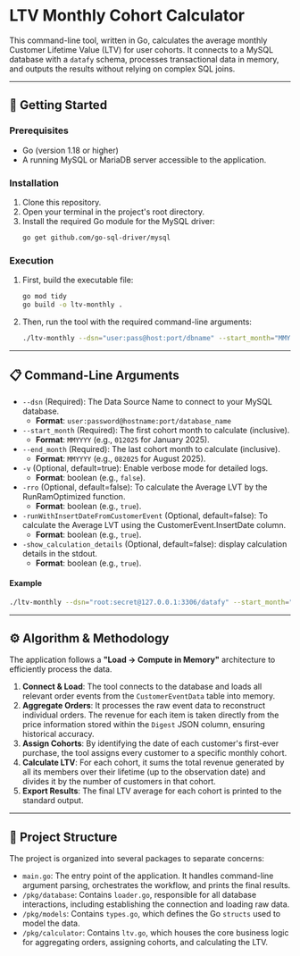 # LTV Monthly Cohort Calculator

This command-line tool, written in Go, calculates the average monthly Customer Lifetime Value (LTV) for user cohorts. It connects to a MySQL database with a `datafy` schema, processes transactional data in memory, and outputs the results without relying on complex SQL joins.

---

## 🚀 Getting Started

### Prerequisites

- Go (version 1.18 or higher)
- A running MySQL or MariaDB server accessible to the application.

### Installation

1.  Clone this repository.
2.  Open your terminal in the project's root directory.
3.  Install the required Go module for the MySQL driver:
    ```sh
    go get github.com/go-sql-driver/mysql
    ```

### Execution

1.  First, build the executable file:
    ```sh
    go mod tidy
    go build -o ltv-monthly .
    ```
2.  Then, run the tool with the required command-line arguments:
    ```sh
    ./ltv-monthly --dsn="user:pass@host:port/dbname" --start_month="MMYYYY" --end_month="MMYYYY"
    ```

---

## 📋 Command-Line Arguments

- `--dsn` (Required): The Data Source Name to connect to your MySQL database.
  - **Format**: `user:password@hostname:port/database_name`
- `--start_month` (Required): The first cohort month to calculate (inclusive).
  - **Format**: `MMYYYY` (e.g., `012025` for January 2025).
- `--end_month` (Required): The last cohort month to calculate (inclusive).
  - **Format**: `MMYYYY` (e.g., `082025` for August 2025).
- `-v` (Optional, default=true): Enable verbose mode for detailed logs.
  - **Format**: boolean (e.g., `false`).
- `-rro` (Optional, default=false): To calculate the Average LVT by the RunRamOptimized function.
  - **Format**: boolean (e.g., `true`).
- `-runWithInsertDateFromCustomerEvent` (Optional, default=false): To calculate the Average LVT using the CustomerEvent.InsertDate column.
  - **Format**: boolean (e.g., `true`).
- `-show_calculation_details` (Optional, default=false): display calculation details in the stdout.
  - **Format**: boolean (e.g., `true`).

#### Example

```sh
./ltv-monthly --dsn="root:secret@127.0.0.1:3306/datafy" --start_month="012025" --end_month="082025"
```

---

## ⚙️ Algorithm & Methodology

The application follows a **"Load -\> Compute in Memory"** architecture to efficiently process the data.

1.  **Connect & Load**: The tool connects to the database and loads all relevant order events from the `CustomerEventData` table into memory.
2.  **Aggregate Orders**: It processes the raw event data to reconstruct individual orders. The revenue for each item is taken directly from the price information stored within the `Digest` JSON column, ensuring historical accuracy.
3.  **Assign Cohorts**: By identifying the date of each customer's first-ever purchase, the tool assigns every customer to a specific monthly cohort.
4.  **Calculate LTV**: For each cohort, it sums the total revenue generated by all its members over their lifetime (up to the observation date) and divides it by the number of customers in that cohort.
5.  **Export Results**: The final LTV average for each cohort is printed to the standard output.

---

## 📂 Project Structure

The project is organized into several packages to separate concerns:

- `main.go`: The entry point of the application. It handles command-line argument parsing, orchestrates the workflow, and prints the final results.
- `/pkg/database`: Contains `loader.go`, responsible for all database interactions, including establishing the connection and loading raw data.
- `/pkg/models`: Contains `types.go`, which defines the Go `structs` used to model the data.
- `/pkg/calculator`: Contains `ltv.go`, which houses the core business logic for aggregating orders, assigning cohorts, and calculating the LTV.

